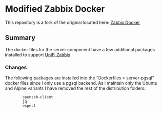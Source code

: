 # Modified Zabbix Docker

This repository is a fork of the original located here: [Zabbix Docker](https://github.com/zabbix/zabbix-docker)

## Summary
The docker files for the server component have a few additional packages installed to support [UniFi Zabbix](https://github.com/patricegautier/unifiZabbix)

### Changes
The following packages are installed into the "Dockerfiles > server-pgsql" docker files since I only use a pgsql backend.  As I maintain only the Ubuntu and Alpine variants I have removed the rest of the distribution folders:

            openssh-client 
            jq 
            expect